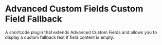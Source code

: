 # Advanced Custom Fields Custom Field Fallback
A shortcode plugin that extends Advanced Custom Fields and allows you to display a custom fallback text if field content is empty.
